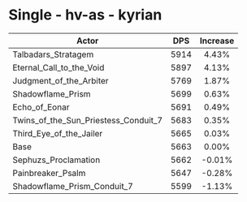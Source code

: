 # Single - hv-as - kyrian
| Actor | DPS | Increase |
|---|:---:|:---:|
|Talbadars_Stratagem|5914|4.43%|
|Eternal_Call_to_the_Void|5897|4.13%|
|Judgment_of_the_Arbiter|5769|1.87%|
|Shadowflame_Prism|5699|0.63%|
|Echo_of_Eonar|5691|0.49%|
|Twins_of_the_Sun_Priestess_Conduit_7|5683|0.35%|
|Third_Eye_of_the_Jailer|5665|0.03%|
|Base|5663|0.00%|
|Sephuzs_Proclamation|5662|-0.01%|
|Painbreaker_Psalm|5647|-0.28%|
|Shadowflame_Prism_Conduit_7|5599|-1.13%|
